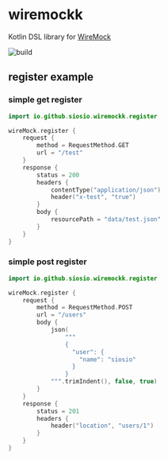 # wiremockk
Kotlin DSL library for [WireMock](https://github.com/wiremock/wiremock)

![build](https://github.com/siosio/wiremockk/actions/workflows/build.yml/badge.svg)

## register example
### simple get register
```kotlin
import io.github.siosio.wiremockk.register

wireMock.register {
    request {
        method = RequestMethod.GET
        url = "/test"
    }
    response {
        status = 200
        headers {
            contentType("application/json")
            header("x-test", "true")
        }
        body {
            resourcePath = "data/test.json"
        }
    }
}
```

### simple post register
```kotlin
import io.github.siosio.wiremockk.register

wireMock.register {
    request {
        method = RequestMethod.POST
        url = "/users"
        body {
            json(
                """
                {
                  "user": {
                    "name": "siosio"
                  }
                }
            """.trimIndent(), false, true)
        }
    }
    response {
        status = 201
        headers {
            header("location", "users/1")
        }
    }
}
```
